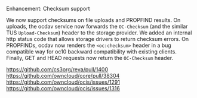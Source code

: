 Enhancement: Checksum support

We now support checksums on file uploads and PROPFIND results. On uploads, the ocdav service now forwards the `OC-Checksum` (and the similar TUS `Upload-Checksum`)  header to the storage provider. We added an internal http status code that allows storage drivers to return checksum errors. On PROPFINDs, ocdav now renders the `<oc:checksum>` header in a bug compatible way for oc10 backward compatibility with existing clients. Finally, GET and HEAD requests now return the `OC-Checksum` header.

https://github.com/cs3org/reva/pull/1400
https://github.com/owncloud/core/pull/38304
https://github.com/owncloud/ocis/issues/1291
https://github.com/owncloud/ocis/issues/1316
